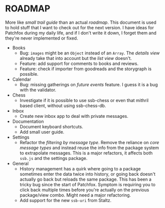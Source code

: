 # ROADMAP

More like _small trail guide_ than an actual _roadmap_. This document is used to hold stuff that I want to check out for the next version. I have ideas for Patchfox during my daily life, and if I don't write it down, I forget them and they're never implemented or fixed.

- Books
    - Bug: `images` might be an `Object` instead of an `Array`. The _details view_ already take that into account but the _list view_ doesn't.
    - Feature: add support for comments to books and reviews.
    - Feature: check if importer from goodreads and the storygraph is possible.
- Calendar
    - Bug: missing gatherings on _future events_ feature. I guess it is a bug with the validator.
- Chess
    - Investigate if it is possible to use ssb-chess or even that mithril based client, without using ssb-chess-db.
- Inbox
    - Create new inbox app to deal with private messages.
- Documentation
    - Document keyboard shortcuts.
    - Add small user guide.
- Settings
    - Refactor the _filtering by message type_. Remove the reliance on _core message types_ and instead reuse the info from the package system to extrapolate messages. This is a major refactors, it affects both `ssb.js` and the settings package.
- General
    - History management has a quirk where going to a package sometimes enter the data twice into history, or going back doesn't actually go back but reloads the same package. This has been a tricky bug since the start of Patchfox. Symptom is requiring you to click back multiple times before you're actually on the previous package/view combo. Might need a major refactoring.
    - Add support for the new `ssb-uri` from Staltz.
